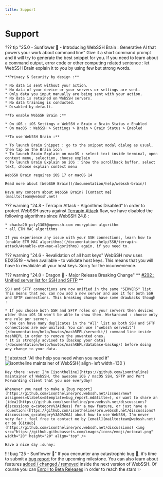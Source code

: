 ```yaml
---
title: Support
---
```


# Support

??? tip "25.0 - Sunflower :sunflower: - Introducing WebSSH Brain : Generative AI that powers your work about command line"
    Give it  a short command prompt and it will try to generate the best snippet for you. If you need to learn about a command output, error code or other computing related sentence : let WebSSH Brain explain it to you by using few but strong words. 
    
    **Privacy & Security by design :**

    * No data is sent without your action. 
    * No data of your device or your servers or settings are sent. 
    * Only data you input manually are being sent with your action.
    * No data is retained on WebSSH servers.
    * No data training is conducted.
    * Disabled by default.

    **To enable WebSSH Brain :**

    * On iOS : iOS Settings > WebSSH > Brain > Brain Status > Enabled
    * On macOS : WebSSH > Settings > Brain > Brain Status > Enabled

    **To use WebSSH Brain :**

    * To launch Brain Snippet : go to the snippet modal dialog as usual, then tap on the Brain icon
    * To launch Brain Explain on macOS : select text inside terminal, open context menu, selection, choose explain
    * To launch Brain Explain on iOS : Show the scrollback buffer, select text, choose explain context menu

    WebSSH Brain requires iOS 17 or macOS 14

    Read more about [WebSSH Brain](/documentation/help/webssh-brain/)

    Have any concern about WebSSH Brain? [Contact me](mailto:team@webssh.net)

??? warning "24.8 - Terrapin Attack - Algorithms Disabled"
    In order to protect WebSSH users against [Terrapin Attack](/documentation/help/SSH/terrapin-attack/) flaw, we have disabled the following algorithms since WebSSH 24.8 :

    * chacha20-poly1305@openssh.com encryption algorithm
    * all ETM MAC algorithms

    If you experience any issue with your SSH connections, learn how to [enable ETM MAC algorithms](/documentation/help/SSH/terrapin-attack/#enable-etm-mac-algorithms) again, if you need to.

??? warning "24.6 - Revalidation of all host keys"
    WebSSH now uses ED25519 - when available - to validate host keys. This means that you will have to revalidate all your host keys. Sorry for the inconvenience.

??? warning "24.0 - Dragon :dragon_face: - Major Release Breaking Change"
    ** [#202 : Unified server list for SSH and SFTP](https://github.com/isontheline/pro.webssh.net/issues/202) **
    
    SSH and SFTP connections are now unified in the same "SERVERS" list. This means that you can now add a new server and use it for both SSH and SFTP connections. This breaking change have some drawbacks though :
    
    * If you choose both SSH and SFTP roles on your servers then devices older than iOS 16 won't be able to show them. Workaround : choose only one role per server.
    * You can have many duplicates in the "All" list as both SSH and SFTP connections are now unified. You can use ["webssh servedit"](/documentation/help/howtos/mashREPL/servedit/) command line inside mashREPL in order to remove the unwanted ones.
    * It is strongly advised to [backup your data](/documentation/help/howtos/mashREPL/database-backup/) before doing any change to your data.

!!! abstract "All the help you need when you need it"
    ![isontheline maintainer of WebSSH](https://avatars.githubusercontent.com/u/44212923?v=4){ align=left width=130 }

    Hey there :wave: I'm [isontheline](https://github.com/isontheline) maintainer of WebSSH, the awesome iOS / macOS SSH, SFTP and Port Forwarding client that you use everyday!

    Whenever you need to make a [bug report](https://github.com/isontheline/pro.webssh.net/issues/new?assignees=&labels=&template=bug_report.md&title=), or want to share an [idea](https://github.com/isontheline/pro.webssh.net/discussions?discussions_q=category%3AIdeas) for a new feature, or just have a [question](https://github.com/isontheline/pro.webssh.net/discussions?discussions_q=category%3AQ%26A) about how to use WebSSH, I'm never very far : feel free to contact me by [email](mailto:team@webssh.net) or on [GitHub](https://github.com/isontheline/pro.webssh.net/discussions) <img src="https://github.githubassets.com/images/icons/emoji/octocat.png" width="20" height="20" align="top" />

    Have a nice day :sunny:

!!! bug "25 - Sunflower :sunflower:"
    If you encounter any catastrophic bug :bug:, it's time to submit a [bug report](https://github.com/isontheline/pro.webssh.net/issues/new?assignees=&labels=&template=bug_report.md&title=) for the upcoming milestone.
    You can also learn about features [added / changed / removed](/documentation/changelog/25/) inside the next version of WebSSH.
    Of course you can [Enroll to Beta Releases](/documentation/becoming-external-tester/) in order to reach the stars :sparkles: